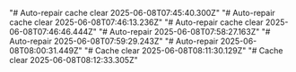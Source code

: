 "# Auto-repair cache clear 2025-06-08T07:45:40.300Z" 
"# Auto-repair cache clear 2025-06-08T07:46:13.236Z" 
"# Auto-repair cache clear 2025-06-08T07:46:46.444Z" 
"# Auto-repair 2025-06-08T07:58:27.163Z" 
"# Auto-repair 2025-06-08T07:59:29.243Z" 
"# Auto-repair 2025-06-08T08:00:31.449Z" 
"# Cache clear 2025-06-08T08:11:30.129Z" 
"# Cache clear 2025-06-08T08:12:33.305Z" 
